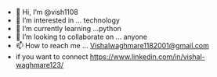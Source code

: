 - 👋 Hi, I’m @vish1108
- 👀 I’m interested in ... technology
- 🌱 I’m currently learning ...python
- 💞️ I’m looking to collaborate on ... anyone
- 📫 How to reach me ... Vishalwaghmare1182001@gmail.com
- if you want to connect https://www.linkedin.com/in/vishal-waghmare123/

<!---
vish1108/vish1108 is a ✨ special ✨ repository because its `README.md` (this file) appears on your GitHub profile.
You can click the Preview link to take a look at your changes.
--->


